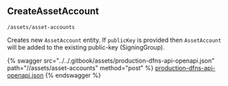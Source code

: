 
## CreateAssetAccount
`/assets/asset-accounts`

Creates new `AssetAccount` entity. If `publicKey` is provided then `AssetAccount` will be added to the existing public-key (SigningGroup). 

{% swagger src="../../.gitbook/assets/production-dfns-api-openapi.json" path="//assets/asset-accounts" method="post" %}
[production-dfns-api-openapi.json](../../.gitbook/assets/production-dfns-api-openapi.json)
{% endswagger %}
